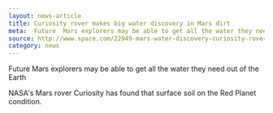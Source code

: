 ```yaml
---
layout: news-article
title: Curiosity rover makes big water discovery in Mars dirt
meta:  Future  Mars explorers may be able to get all the water they need out of it
source: http://www.space.com/22949-mars-water-discovery-curiosity-rover.html
category: news
---
```


Future Mars explorers may be able to get all the water they need out of the Earth

NASA's Mars rover Curiosity has found that surface soil on the Red Planet condition.